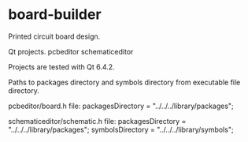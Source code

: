 # board-builder

Printed circuit board design.

Qt projects.
pcbeditor
schematiceditor

Projects are tested with Qt 6.4.2.

Paths to packages directory and symbols directory
from executable file directory.

pcbeditor/board.h file:
packagesDirectory = "../../../library/packages";

schematiceditor/schematic.h file:
packagesDirectory = "../../../library/packages";
symbolsDirectory = "../../../library/symbols";
